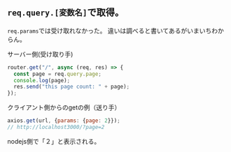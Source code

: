 ## `req.query.[変数名]`で取得。
`req.params`では受け取れなかった。
違いは調べると書いてあるがいまいちわからん。

サーバー側(受け取り手)
```js
router.get("/", async (req, res) => {
  const page = req.query.page;
  console.log(page);
  res.send("this page count: " + page);
});
```
クライアント側からのgetの例（送り手）
```js
axios.get(url, {params: {page: 2}});
// http://localhost3000/?page=2
```
nodejs側で「２」と表示される。